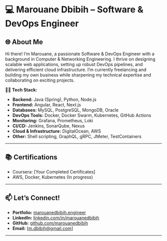 # 💻 Marouane Dbibih – Software & DevOps Engineer  

## 🌐 About Me  
Hi there! I’m Marouane, a passionate Software & DevOps Engineer with a background in Computer & Networking Engineering. I thrive on designing scalable web applications, setting up robust DevOps pipelines, and delivering efficient cloud infrastructure. I’m currently freelancing and building my own business while sharpening my technical expertise and collaborating on exciting projects.  

🧑‍💻 **Tech Stack:**  
- **Backend:** Java (Spring), Python, Node.js  
- **Frontend:** Angular, React, Next.js  
- **Databases:** MySQL, PostgreSQL, MongoDB, Oracle  
- **DevOps Tools:** Docker, Docker Swarm, Kubernetes, GitHub Actions  
- **Monitoring:** Grafana, Prometheus, Loki  
- **CI/CD:** Jenkins, SonarQube, Nexus  
- **Cloud & Infrastructure:** DigitalOcean, AWS  
- **Other:** Shell scripting, GraphQL, gRPC, JMeter, TestContainers

---

## 📚 Certifications  
- Coursera: [Your Completed Certificates]  
- AWS, Docker, Kubernetes (In progress)  

---

## 📫 Let’s Connect!  
- **Portfolio:** [marouanedbibih.engineer](#)  
- **LinkedIn:** [linkedin.com/in/marouanedbibih](#)  
- **GitHub:** [github.com/marouanedbibih](#)  
- **Email:** [m.dbibih@gmail.com]  

---
